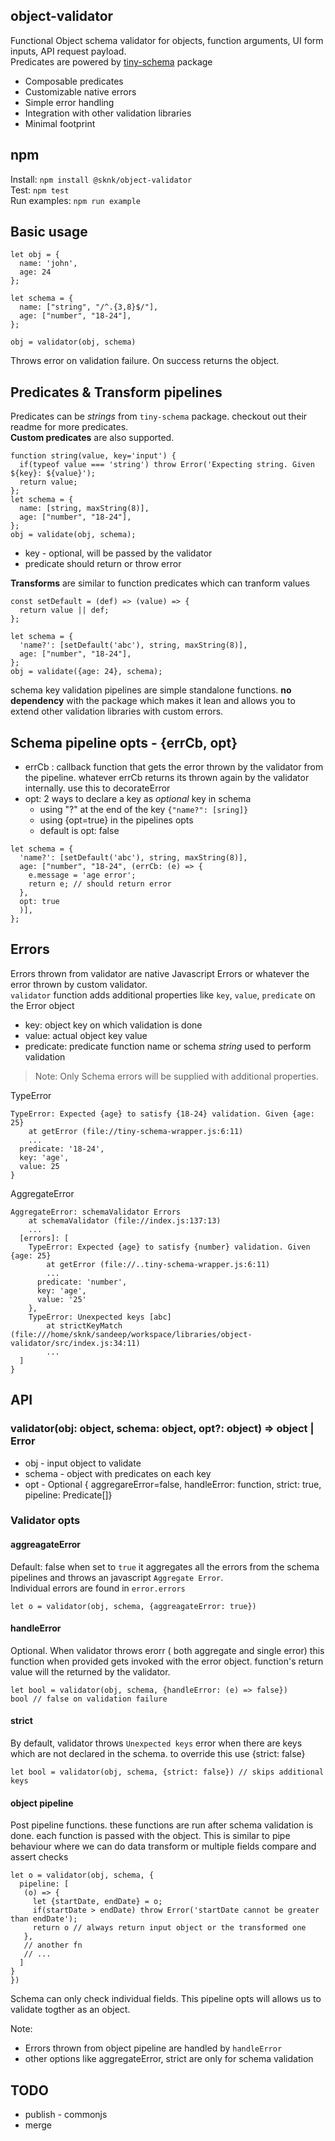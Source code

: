 ## object-validator

Functional Object schema validator for objects, function arguments, UI form inputs, API request payload.  
Predicates are powered by [tiny-schema](https://www.npmjs.com/package/tiny-schema) package
- Composable predicates
- Customizable native errors
- Simple error handling 
- Integration with other validation libraries
- Minimal footprint 

## npm
Install: `npm install @sknk/object-validator`  
Test: `npm test`  
Run examples: `npm run example`  


## Basic usage

```
let obj = {
  name: 'john',
  age: 24
};

let schema = {
  name: ["string", "/^.{3,8}$/"],
  age: ["number", "18-24"],
};

obj = validator(obj, schema)
```
Throws error on validation failure. On success returns the object.



## Predicates & Transform pipelines 
Predicates can be *strings* from `tiny-schema` package. checkout out their readme for more predicates.     
**Custom predicates** are also supported. 
```
function string(value, key='input') {
  if(typeof value === 'string') throw Error('Expecting string. Given ${key}: ${value}');
  return value;
};
let schema = {
  name: [string, maxString(8)],
  age: ["number", "18-24"],
};
obj = validate(obj, schema);
```

- key - optional, will be passed by the validator
- predicate should return  or throw error 

**Transforms** are similar to function predicates which can tranform values
```
const setDefault = (def) => (value) => {
  return value || def;
};

let schema = {
  'name?': [setDefault('abc'), string, maxString(8)],
  age: ["number", "18-24"],
};
obj = validate({age: 24}, schema);
```

schema key validation pipelines are simple standalone functions. **no dependency** with the package which makes it lean 
and allows you to extend other validation libraries with custom errors.

## Schema pipeline opts - {errCb, opt}
- errCb : callback function that gets the error thrown by the validator from the pipeline. whatever errCb returns its thrown 
again by the validator internally. use this to decorateError
- opt: 2 ways to declare a key as *optional* key in schema
  - using "?" at the end of the key `{"name?": [sring]}`
  - using {opt=true} in the pipelines opts
  - default is opt: false

```
let schema = {
  'name?': [setDefault('abc'), string, maxString(8)],
  age: ["number", "18-24", (errCb: (e) => {
    e.message = 'age error';
    return e; // should return error
  }, 
  opt: true
  )],
};
```
## Errors
Errors thrown from validator are native Javascript Errors or whatever the error thrown by custom validator.   
`validator` function adds additional properties like `key`, `value`, `predicate` on the Error object
- key: object key on which validation is done
- value: actual object key value
- predicate: predicate function name or schema *string* used to perform validation

> Note: Only Schema errors will be supplied with additional properties.

TypeError
```
TypeError: Expected {age} to satisfy {18-24} validation. Given {age: 25}
    at getError (file://tiny-schema-wrapper.js:6:11)
    ...
  predicate: '18-24',
  key: 'age',
  value: 25
}
```
AggregateError
```
AggregateError: schemaValidator Errors
    at schemaValidator (file://index.js:137:13)
    ...
  [errors]: [
    TypeError: Expected {age} to satisfy {number} validation. Given {age: 25}
        at getError (file://..tiny-schema-wrapper.js:6:11)
        ...
      predicate: 'number',
      key: 'age',
      value: '25'
    },
    TypeError: Unexpected keys [abc]
        at strictKeyMatch (file:///home/sknk/sandeep/workspace/libraries/object-validator/src/index.js:34:11)
        ...
  ]
}
```

## API 
### validator(obj: object, schema: object, opt?: object) => object | Error
- obj - input object to validate
- schema - object with predicates on each key
- opt - Optional  { aggregareError=false, handleError: function, strict: true, pipeline: Predicate[]}

###  Validator opts 
#### aggreagateError
Default: false
when set to `true` it aggregates all the errors from the schema pipelines and throws an javascript `Aggregate Error`.  
Individual errors are found in `error.errors`

```
let o = validator(obj, schema, {aggreagateError: true})
```
#### handleError
Optional. When validator throws erorr ( both aggregate and single error) this function when provided gets invoked with the 
error object. function's return value will the returned by the validator.

```
let bool = validator(obj, schema, {handleError: (e) => false})
bool // false on validation failure
```
#### strict
By default, validator throws `Unexpected keys` error when there are keys which are not declared in the schema. to override
this use {strict: false}

```
let bool = validator(obj, schema, {strict: false}) // skips additional keys 
```
#### object pipeline
Post pipeline functions. these functions are run after schema validation is done. each function is passed with the object.
This is similar to pipe behaviour where we can do data transform or multiple fields compare and assert checks

```
let o = validator(obj, schema, { 
  pipeline: [
   (o) => {
     let {startDate, endDate} = o;
     if(startDate > endDate) throw Error('startDate cannot be greater than endDate');
     return o // always return input object or the transformed one
   },
   // another fn
   // ...
  ]
}
})
```
Schema can only check individual fields. This pipeline opts will allows us to validate togther as an object.

Note: 
- Errors thrown from object pipeline are handled by `handleError`
- other options like aggregateError, strict are only for schema validation

## TODO
- publish - commonjs
- merge
